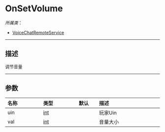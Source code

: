 # OnSetVolume

*所属类*：
* [VoiceChatRemoteService](/Api/Classes/GamePlay/VoiceChatRemoteService.md)
------------------------------------------------------------------------------------------
## 描述

调节音量

------------------------------------------------------------------------------------------
## 参数

|<div style="width:100px">名称</div>|<div style="width:100px">类型</div>|<div style="width:50px">默认</div>|<div style="width:350px">描述</div>|
|:---|:---|:---|:---|
|uin|[int](/Api/DataType/Number.md)||玩家Uin|
|val|[int](/Api/DataType/Number.md)||音量大小|
